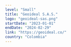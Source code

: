 ```yaml
---
level: "Small"
title: "Geoideal S.A.S."
logo: "geoideal-sas.png"
startDate: "2023-01-01"
endDate: "2024-02-29"
link: "https://geoideal.co/"
country: "Colombia"
---
```

